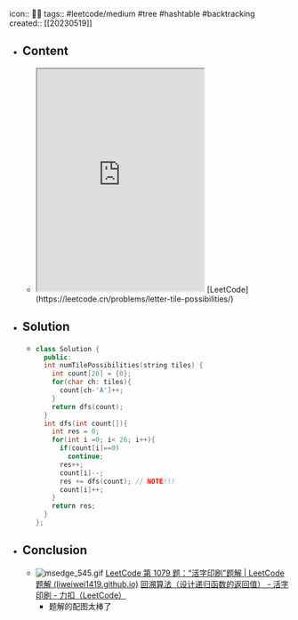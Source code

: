 icon:: 👨‍💻
tags:: #leetcode/medium #tree #hashtable #backtracking
created:: [[20230519]]
- ## Content
  - <iframe src="https://leetcode.cn/problems/letter-tile-possibilities" style="height: 400px"></iframe>
    [LeetCode](https://leetcode.cn/problems/letter-tile-possibilities/)
- ## Solution
  - ```cpp
    class Solution {
      public:
      int numTilePossibilities(string tiles) {
        int count[26] = {0};
        for(char ch: tiles){
          count[ch-'A']++;
        }
        return dfs(count);
      }
      int dfs(int count[]){
        int res = 0;
        for(int i =0; i< 26; i++){
          if(count[i]==0)
            continue;
          res++;
          count[i]--;
          res += dfs(count); // NOTE!!!
          count[i]++;
        }
        return res;
      }
    };
    ```
- ## Conclusion
  - ![msedge_545.gif](../assets/msedge_545_1684489334618_0.gif)
    [LeetCode 第 1079 题：“活字印刷”题解 | LeetCode 题解 (liweiwei1419.github.io)](https://liweiwei1419.github.io/leetcode-solution-blog/leetcode-problemset/backtracking/1079-letter-tile-possibilities.html#%E5%9B%9E%E6%BA%AF%E7%AE%97%E6%B3%95%EF%BC%88python-%E4%BB%A3%E7%A0%81%EF%BC%89)
    [回溯算法（设计递归函数的返回值） - 活字印刷 - 力扣（LeetCode）](https://leetcode.cn/problems/letter-tile-possibilities/solution/hui-su-suan-fa-python-dai-ma-by-liweiwei1419/)
    - 题解的配图太棒了
